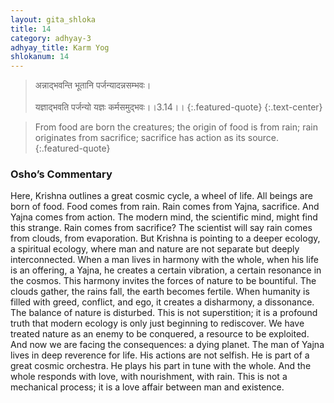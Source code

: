```yaml
---
layout: gita_shloka
title: 14
category: adhyay-3
adhyay_title: Karm Yog
shlokanum: 14
---
```


> अन्नाद्भवन्ति भूतानि पर्जन्यादन्नसम्भवः।<br><br>यज्ञाद्भवति पर्जन्यो यज्ञः कर्मसमुद्भवः।।3.14।।
{:.featured-quote} 
{:.text-center}

> From food are born the creatures; the origin of food is from rain; rain originates from sacrifice; sacrifice has action as its source.
{:.featured-quote}

### Osho’s Commentary
Here, Krishna outlines a great cosmic cycle, a wheel of life. All beings are born of food. Food comes from rain. Rain comes from Yajna, sacrifice. And Yajna comes from action.
The modern mind, the scientific mind, might find this strange. Rain comes from sacrifice? The scientist will say rain comes from clouds, from evaporation. But Krishna is pointing to a deeper ecology, a spiritual ecology, where man and nature are not separate but deeply interconnected.
When a man lives in harmony with the whole, when his life is an offering, a Yajna, he creates a certain vibration, a certain resonance in the cosmos. This harmony invites the forces of nature to be bountiful. The clouds gather, the rains fall, the earth becomes fertile. When humanity is filled with greed, conflict, and ego, it creates a disharmony, a dissonance. The balance of nature is disturbed.
This is not superstition; it is a profound truth that modern ecology is only just beginning to rediscover. We have treated nature as an enemy to be conquered, a resource to be exploited. And now we are facing the consequences: a dying planet.
The man of Yajna lives in deep reverence for life. His actions are not selfish. He is part of a great cosmic orchestra. He plays his part in tune with the whole. And the whole responds with love, with nourishment, with rain. This is not a mechanical process; it is a love affair between man and existence.
